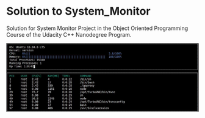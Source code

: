 # Solution to System_Monitor

 Solution for System Monitor Project in the Object Oriented Programming Course of the Udacity C++ Nanodegree Program.

![](images/output.JPG)
